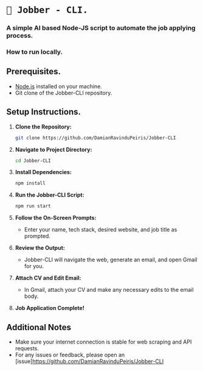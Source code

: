 # `💼 Jobber - CLI.`
### A simple AI based Node-JS script to automate the job applying process. 

### How to run locally.



## Prerequisites.
- [Node.js](https://nodejs.org/) installed on your machine.
- Git clone of the Jobber-CLI repository.

## Setup Instructions.

1. **Clone the Repository:**
    ```bash
    git clone https://github.com/DamianRavinduPeiris/Jobber-CLI
    ```

2. **Navigate to Project Directory:**
    ```bash
    cd Jobber-CLI
    ```

3. **Install Dependencies:**
    ```bash
    npm install
    ```

4. **Run the Jobber-CLI Script:**
    ```bash
    npm run start
    ```


5. **Follow the On-Screen Prompts:**
    - Enter your name, tech stack, desired website, and job title as prompted.

6. **Review the Output:**
    - Jobber-CLI will navigate the web, generate an email, and open Gmail for you.

7. **Attach CV and Edit Email:**
    - In Gmail, attach your CV and make any necessary edits to the email body.

8. **Job Application Complete!**

## Additional Notes
- Make sure your internet connection is stable for web scraping and API requests.
- For any issues or feedback, please open an [issue]https://github.com/DamianRavinduPeiris/Jobber-CLI


